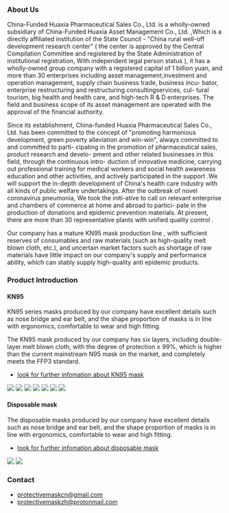 ### About Us
China-Funded Huaxia Pharmaceutical Sales Co., Ltd. is a wholly-owned subsidiary of China-Funded Huaxia Asset Management Co., Ltd. ,Which is a directly affiliated institution of the State Council - "China rural well-off development research center" ( the center is approved by the Central Compilation Committee and registered by the State Administration of institutional registration, With independent legal person status ), it has a wholly-owned group company with a registered capital of 1 billion yuan, and more than 30 enterprises including asset management,investment and operation management, supply chain business trade, business incu- bator, enterprise restructuring and restructuring consultingservices, cul- tural tourism, big health and health care, and high-tech R & D enterprises. The field and business scope of its asset management are operated with the approval of the financial authority.

Since its establishment, China-funded Huaxia Pharmaceutical Sales Co., Ltd. has been committed to the concept of "promoting harmonious development, green poverty alleviation and win-win", always committed to and committed to parti- cipating in the promotion of pharmaceutical sales, product research and develo- pment and other related businesses in this field, through the continuous intro- duction of innovative medicine, carrying out professional training for medical workers and social health awareness education and other activities, and actively participated in the support .We will support the in-depth development of China's health care industry with all kinds of public welfare undertakings.
After the outbreak of novel coronavirus pneumonia, We took the initi-ative to call on relevant enterprise and chambers of commerce at home and abroad to partici- pate in the production of donations and epidemic prevention materials. At present, there are more than 30 representative plants with unified quality control .

Our company has a mature KN95 mask production line , with sufficient reserves of consumables and raw materials (such as high-quality melt blown cloth, etc.), and uncertain market factors such as shortage of raw materials have little impact on our company's supply and performance ability, which can stably supply high-quality anti epidemic products.

### Product Introduction
#### KN95
KN95 series masks produced by our company have excellent details such as nose bridge and ear belt, and the shape proportion of masks is in line with ergonomics, comfortable to wear and high fitting.

The KN95 mask produced by our company has six layers, including double-layer melt blown cloth, with the degree of protection ≥ 99%, which is higher than the current mainstream N95 mask on the market, and completely meets the FFP3 standard.
* [look for further infomation about KN95 mask](https://protectivemask.github.io/pdf/introduction_kn95.pdf)

![](https://protectivemask.github.io/img/mask_kn95_intoduction1.png)
![](https://protectivemask.github.io/img/mask_kn95_intoduction2.png)
![](https://protectivemask.github.io/img/mask_kn95_intoduction3.png)
![](https://protectivemask.github.io/img/mask_kn95_intoduction4.png)
![](https://protectivemask.github.io/img/mask_kn95_intoduction5.jpeg)
![](https://protectivemask.github.io/img/mask_kn95_intoduction6.jpeg)
![](https://protectivemask.github.io/img/mask_kn95_intoduction7.jpeg)

#### Disposable mask
The disposable masks produced by our company have excellent details such as nose bridge and ear belt, and the shape proportion of masks is in line with ergonomics, comfortable to wear and high fitting.
* [look for further infomation about disposable mask](https://protectivemask.github.io/pdf/introduction_disposable.pdf)


![](https://protectivemask.github.io/img/introduction_disposable_1.png)
![](https://protectivemask.github.io/img/introduction_disposable_2.png)

### Contact
* protectivemaskcn@gmail.com
* protectivemaskzh@protonmail.com
